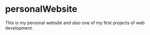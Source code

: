 # personalWebsite
This is my personal website and also one of my first projects of web development.
